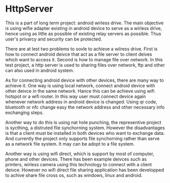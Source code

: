 # HttpServer

This is a part of long term project: android wirless drive.
The main objective is using wifie adapter existing in android device to serve
as a wirless drive, hence using as little as possible of existing relay servers as possible.
Thus user's privarcy and security can be protected.

There are at lest two problems to sovle to achieve a wilress drive. First is how to connect android deivce that act as a file
server to client deives which want to access it. Second is how to manage file over network. In this test project, a
http server is used to sharing files over network, ftp and other can also used in android system.

As for connecting android device with other devices, there are many way to achieve it. One way is using local network, connect android device 
with other deivce in the same network. Hance this can be achieve using wifi hotspot or a wifi router.
In this way user must connect device again whenever network address in android device is changed.
Using qr code, bluetooth or nfc change easy the network address and other necessary info exchanging steps.

Another way to do this is using nat hole punching, the representive project is sycthing, a distruted 
file synchorning system. However the disadvantages is that a client must be installed in both devices who want
to exchange data. And currently the project only supports file synchorning rather than serve as a network file system.
It may can be adopt to a file system.

Another way is using wifi direct, which is support by most of computer, phone and other devices. There has been
example deivces such as printers, wirless camera using this technology to connect with a client deivce. However no
wifi direct file sharing application has been developped to achive share file cross os, such as windows, linux and android.

